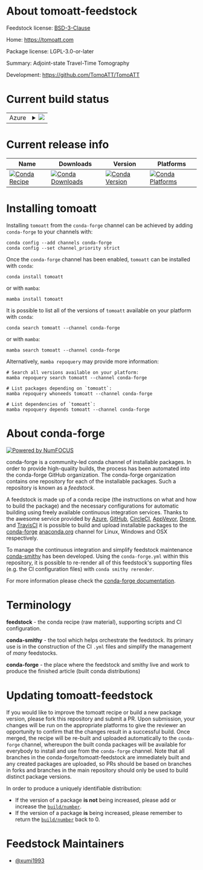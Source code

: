 About tomoatt-feedstock
=======================

Feedstock license: [BSD-3-Clause](https://github.com/conda-forge/tomoatt-feedstock/blob/main/LICENSE.txt)

Home: https://tomoatt.com

Package license: LGPL-3.0-or-later

Summary: Adjoint-state Travel-Time Tomography

Development: https://github.com/TomoATT/TomoATT

Current build status
====================


<table>
    
  <tr>
    <td>Azure</td>
    <td>
      <details>
        <summary>
          <a href="https://dev.azure.com/conda-forge/feedstock-builds/_build/latest?definitionId=24231&branchName=main">
            <img src="https://dev.azure.com/conda-forge/feedstock-builds/_apis/build/status/tomoatt-feedstock?branchName=main">
          </a>
        </summary>
        <table>
          <thead><tr><th>Variant</th><th>Status</th></tr></thead>
          <tbody><tr>
              <td>linux_64</td>
              <td>
                <a href="https://dev.azure.com/conda-forge/feedstock-builds/_build/latest?definitionId=24231&branchName=main">
                  <img src="https://dev.azure.com/conda-forge/feedstock-builds/_apis/build/status/tomoatt-feedstock?branchName=main&jobName=linux&configuration=linux%20linux_64_" alt="variant">
                </a>
              </td>
            </tr><tr>
              <td>linux_aarch64</td>
              <td>
                <a href="https://dev.azure.com/conda-forge/feedstock-builds/_build/latest?definitionId=24231&branchName=main">
                  <img src="https://dev.azure.com/conda-forge/feedstock-builds/_apis/build/status/tomoatt-feedstock?branchName=main&jobName=linux&configuration=linux%20linux_aarch64_" alt="variant">
                </a>
              </td>
            </tr><tr>
              <td>osx_64</td>
              <td>
                <a href="https://dev.azure.com/conda-forge/feedstock-builds/_build/latest?definitionId=24231&branchName=main">
                  <img src="https://dev.azure.com/conda-forge/feedstock-builds/_apis/build/status/tomoatt-feedstock?branchName=main&jobName=osx&configuration=osx%20osx_64_" alt="variant">
                </a>
              </td>
            </tr><tr>
              <td>osx_arm64</td>
              <td>
                <a href="https://dev.azure.com/conda-forge/feedstock-builds/_build/latest?definitionId=24231&branchName=main">
                  <img src="https://dev.azure.com/conda-forge/feedstock-builds/_apis/build/status/tomoatt-feedstock?branchName=main&jobName=osx&configuration=osx%20osx_arm64_" alt="variant">
                </a>
              </td>
            </tr>
          </tbody>
        </table>
      </details>
    </td>
  </tr>
</table>

Current release info
====================

| Name | Downloads | Version | Platforms |
| --- | --- | --- | --- |
| [![Conda Recipe](https://img.shields.io/badge/recipe-tomoatt-green.svg)](https://anaconda.org/conda-forge/tomoatt) | [![Conda Downloads](https://img.shields.io/conda/dn/conda-forge/tomoatt.svg)](https://anaconda.org/conda-forge/tomoatt) | [![Conda Version](https://img.shields.io/conda/vn/conda-forge/tomoatt.svg)](https://anaconda.org/conda-forge/tomoatt) | [![Conda Platforms](https://img.shields.io/conda/pn/conda-forge/tomoatt.svg)](https://anaconda.org/conda-forge/tomoatt) |

Installing tomoatt
==================

Installing `tomoatt` from the `conda-forge` channel can be achieved by adding `conda-forge` to your channels with:

```
conda config --add channels conda-forge
conda config --set channel_priority strict
```

Once the `conda-forge` channel has been enabled, `tomoatt` can be installed with `conda`:

```
conda install tomoatt
```

or with `mamba`:

```
mamba install tomoatt
```

It is possible to list all of the versions of `tomoatt` available on your platform with `conda`:

```
conda search tomoatt --channel conda-forge
```

or with `mamba`:

```
mamba search tomoatt --channel conda-forge
```

Alternatively, `mamba repoquery` may provide more information:

```
# Search all versions available on your platform:
mamba repoquery search tomoatt --channel conda-forge

# List packages depending on `tomoatt`:
mamba repoquery whoneeds tomoatt --channel conda-forge

# List dependencies of `tomoatt`:
mamba repoquery depends tomoatt --channel conda-forge
```


About conda-forge
=================

[![Powered by
NumFOCUS](https://img.shields.io/badge/powered%20by-NumFOCUS-orange.svg?style=flat&colorA=E1523D&colorB=007D8A)](https://numfocus.org)

conda-forge is a community-led conda channel of installable packages.
In order to provide high-quality builds, the process has been automated into the
conda-forge GitHub organization. The conda-forge organization contains one repository
for each of the installable packages. Such a repository is known as a *feedstock*.

A feedstock is made up of a conda recipe (the instructions on what and how to build
the package) and the necessary configurations for automatic building using freely
available continuous integration services. Thanks to the awesome service provided by
[Azure](https://azure.microsoft.com/en-us/services/devops/), [GitHub](https://github.com/),
[CircleCI](https://circleci.com/), [AppVeyor](https://www.appveyor.com/),
[Drone](https://cloud.drone.io/welcome), and [TravisCI](https://travis-ci.com/)
it is possible to build and upload installable packages to the
[conda-forge](https://anaconda.org/conda-forge) [anaconda.org](https://anaconda.org/)
channel for Linux, Windows and OSX respectively.

To manage the continuous integration and simplify feedstock maintenance
[conda-smithy](https://github.com/conda-forge/conda-smithy) has been developed.
Using the ``conda-forge.yml`` within this repository, it is possible to re-render all of
this feedstock's supporting files (e.g. the CI configuration files) with ``conda smithy rerender``.

For more information please check the [conda-forge documentation](https://conda-forge.org/docs/).

Terminology
===========

**feedstock** - the conda recipe (raw material), supporting scripts and CI configuration.

**conda-smithy** - the tool which helps orchestrate the feedstock.
                   Its primary use is in the construction of the CI ``.yml`` files
                   and simplify the management of *many* feedstocks.

**conda-forge** - the place where the feedstock and smithy live and work to
                  produce the finished article (built conda distributions)


Updating tomoatt-feedstock
==========================

If you would like to improve the tomoatt recipe or build a new
package version, please fork this repository and submit a PR. Upon submission,
your changes will be run on the appropriate platforms to give the reviewer an
opportunity to confirm that the changes result in a successful build. Once
merged, the recipe will be re-built and uploaded automatically to the
`conda-forge` channel, whereupon the built conda packages will be available for
everybody to install and use from the `conda-forge` channel.
Note that all branches in the conda-forge/tomoatt-feedstock are
immediately built and any created packages are uploaded, so PRs should be based
on branches in forks and branches in the main repository should only be used to
build distinct package versions.

In order to produce a uniquely identifiable distribution:
 * If the version of a package **is not** being increased, please add or increase
   the [``build/number``](https://docs.conda.io/projects/conda-build/en/latest/resources/define-metadata.html#build-number-and-string).
 * If the version of a package **is** being increased, please remember to return
   the [``build/number``](https://docs.conda.io/projects/conda-build/en/latest/resources/define-metadata.html#build-number-and-string)
   back to 0.

Feedstock Maintainers
=====================

* [@xumi1993](https://github.com/xumi1993/)

